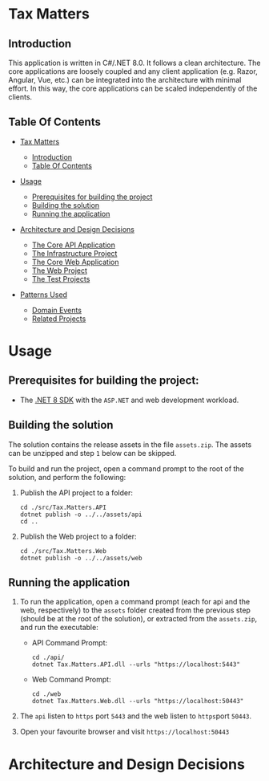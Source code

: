 # Tax Matters

## Introduction

This application is written in C#/.NET 8.0. It follows a clean architecture. The core applications are loosely coupled and any client application (e.g. Razor, Angular, Vue, etc.) can be integrated into the architecture with minimal effort. In this way, the core applications can be scaled independently of the clients.

## Table Of Contents

- [Tax Matters](#Tax-matters)
  - [Introduction](#introduction)
  - [Table Of Contents](#table-of-contents)

- [Usage](#usage)
  - [Prerequisites for building the project](#prerequisites-for-building-the-project)
  - [Building the solution](#building-the-solution)
  - [Running the application](#running-the-application)
- [Architecture and Design Decisions](#architecture-and-design-decisions)
  - [The Core API Application](#the-core-api-application)  
  - [The Infrastructure Project](#the-infrastructure-project)
  - [The Core Web Application](#the-core-api-application)  
  - [The Web Project](#the-web-project)
  - [The Test Projects](#the-test-projects)
- [Patterns Used](#patterns-used)
  - [Domain Events](#domain-events)
  - [Related Projects](#related-projects)

# Usage

## Prerequisites for building the project:
* The [.NET 8 SDK](https://dotnet.microsoft.com/en-us/download/dotnet/8.0) with the `ASP.NET` and web development workload.

## Building the solution

The solution contains the release assets in the file `assets.zip`. The assets can be unzipped and step `1` below can be skipped.

To build and run the project, open a command prompt to the root of the solution, and perform the following: 

1. Publish the API project to a folder:

    ```
    cd ./src/Tax.Matters.API
    dotnet publish -o ../../assets/api
    cd ..
    ```

2. Publish the Web project to a folder:

    ```
    cd ./src/Tax.Matters.Web 
    dotnet publish -o ../../assets/web

## Running the application

1. To run the application, open a command prompt (each for api and the web, respectively) to the `assets` folder created from the previous step (should be at the root of the solution), or extracted from the `assets.zip`, and run the executable:

   - API Command Prompt:

        ```
        cd ./api/
        dotnet Tax.Matters.API.dll --urls "https://localhost:5443"        
        ```

   - Web Command Prompt:

        ```
        cd ./web
        dotnet Tax.Matters.Web.dll --urls "https://localhost:50443"
        ```

  2. The `api` listen to `https` port `5443` and the web listen to `https`port `50443`.

  3. Open your favourite browser and visit `https://localhost:50443`

# Architecture and Design Decisions


